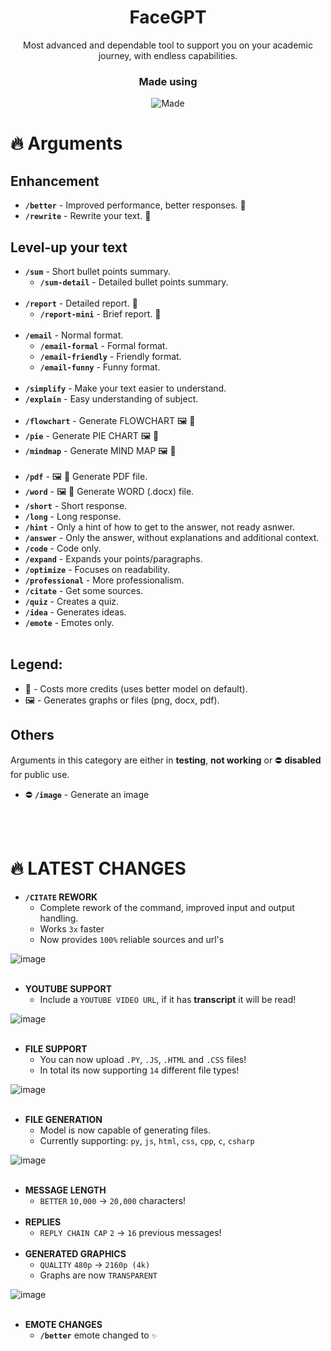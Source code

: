 <div align="center">
  <h1>FaceGPT</h1>
  Most advanced and dependable tool to support you on your academic journey, with endless capabilities. 
  <h3>Made using</h3>
  
  ![Made](https://skillicons.dev/icons?i=js,py,nodejs,cpp,discordjs,discord)
  
</div>


# 🔥 Arguments
## Enhancement
- **`/better`** - Improved performance, better responses. 💸
- **`/rewrite`** - Rewrite your text. 💸

## Level-up your text
- **`/sum`** - Short bullet points summary.
  - **`/sum-detail`** - Detailed bullet points summary.
<br></br>
- **`/report`** - Detailed report. 💸
  - **`/report-mini`** - Brief report. 💸
<br></br>
- **`/email`** - Normal format.
  - **`/email-formal`** - Formal format.
  - **`/email-friendly`** - Friendly format.
  - **`/email-funny`** - Funny format.
<br></br>
- **`/simplify`** - Make your text easier to understand.
- **`/explain`** - Easy understanding of subject.
<br></br>
- **`/flowchart`** - Generate FLOWCHART 🖼️ 💸
- **`/pie`** - Generate PIE CHART 🖼️ 💸
- **`/mindmap`** - Generate MIND MAP 🖼️ 💸
<br></br>
- **`/pdf`** - 🖼️ 💸 Generate PDF file.
- **`/word`** - 🖼️ 💸 Generate WORD (.docx) file.
- **`/short`** - Short response.
- **`/long`** - Long response.
- **`/hint`** - Only a hint of how to get to the answer, not ready asnwer.
- **`/answer`** - Only the answer, without explanations and additional context.
- **`/code`** - Code only.
- **`/expand`** - Expands your points/paragraphs.
- **`/optimize`** - Focuses on readability.
- **`/professional`** - More professionalism.
- **`/citate`** - Get some sources.
- **`/quiz`** - Creates a quiz.
- **`/idea`** - Generates ideas.
- **`/emote`** - Emotes only.
<br></br>

## **Legend:**
- 💸 - Costs more credits (uses better model on default).
- 🖼️ - Generates graphs or files (png, docx, pdf).

## Others
Arguments in this category are either in **testing**, **not working** or ⛔ **disabled** for public use.
- ⛔ **`/image`** - Generate an image

<br></br>

<!---
| ARGUMENT NAME    | WHAT IT DOES                                   | THINGY       |
| -------------    | ------------------------------------------ | ----------- |
| **`/pdf`**       | Generate PDF file.                          | 🖼️ 💸  |
| **`/word`**      | Generate WORD (.docx) file.                  | 🖼️ 💸  |
| **`/short`**     | Short response.                              |   |
-->

# 🔥 LATEST CHANGES
- **`/CITATE` REWORK**
  - Complete rework of the command, improved input and output handling.
  - Works `3x` faster
  - Now provides `100%` reliable sources and url's

![image](https://github.com/faceincase/FaceGPT/assets/83787101/8f0c59c4-d555-4c99-ab25-5327425c6e73)
<br></br>
- **YOUTUBE SUPPORT**
  - Include a `YOUTUBE VIDEO URL`, if it has **transcript** it will be read!
    
![image](https://github.com/faceincase/FaceGPT/assets/83787101/f4bd334d-bfcf-4360-8817-648ffd2c730d)
<br></br>
- **FILE SUPPORT**
  - You can now upload `.PY`, `.JS`, `.HTML` and `.CSS` files!
  - In total its now supporting `14` different file types!

![image](https://github.com/faceincase/FaceGPT/assets/83787101/070867d6-9079-43fd-89b6-274c920d9e5b)
<br></br>
- **FILE GENERATION**
  - Model is now capable of generating files.
  - Currently supporting: `py`, `js`, `html`, `css`, `cpp`, `c`, `csharp`

![image](https://github.com/faceincase/FaceGPT/assets/83787101/7a0500ac-6ad1-4f49-aa80-bbc1273d3003)
<br></br>
- **MESSAGE LENGTH**
  - `BETTER` `10,000` -> `20,000` characters!
<br></br>
- **REPLIES**
  - `REPLY CHAIN CAP` `2` -> `16` previous messages!
<br></br>
- **GENERATED GRAPHICS**
  - `QUALITY` `480p` -> `2160p (4k)`
  - Graphs are now `TRANSPARENT`

![image](https://github.com/faceincase/FaceGPT/assets/83787101/f09c0ea0-5b86-44a7-bfde-b797ead84c4a)
<br></br>
- **EMOTE CHANGES**
  - **`/better`** emote changed to `✨`


